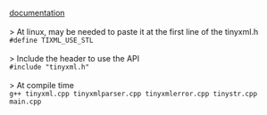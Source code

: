 [documentation](https://www.cs.cmu.edu/%7Epreethi/src/tinyxml/docs/index.html)\
\
\> At linux, may be needed to paste it at the first line of the tinyxml.h\
```#define TIXML_USE_STL```\
\
\> Include the header to use the API\
```#include "tinyxml.h"```\
\
\> At compile time\
```g++ tinyxml.cpp tinyxmlparser.cpp tinyxmlerror.cpp tinystr.cpp main.cpp```
